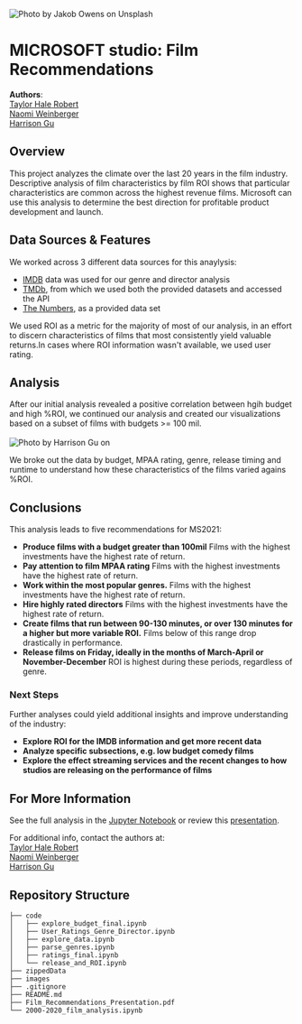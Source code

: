 ![Photo by <a href="https://unsplash.com/@jakobowens1?utm_source=unsplash&utm_medium=referral&utm_content=creditCopyText">Jakob Owens</a> on <a href="https://unsplash.com/@halemade/likes?utm_source=unsplash&utm_medium=referral&utm_content=creditCopyText">Unsplash</a>
  ](./images/jakob-owens-sOWoC7fA5DA-unsplash.jpg)

# MICROSOFT studio: Film Recommendations

**Authors**: <br>[Taylor Hale Robert](mailto:taylorhale11@gmail.com)
                <br>[Naomi Weinberger](mailto:weinberger.naomi@gmail.com)
                <br>[Harrison Gu](mailto:Harrison.s.gu@gmail.com)


## Overview

This project analyzes the climate over the last 20 years in the film industry. Descriptive analysis of film characteristics by film ROI shows that particular characteristics are common across the highest revenue films. Microsoft can use this analysis to determine the best direction for profitable product development and launch.

## Data Sources & Features

We worked across 3 different data sources for this anaylysis:

- [IMDB](https://www.imdb.com/) data was used for our genre and director analysis
- [TMDb](https://www.themoviedb.org/), from which we used both the provided datasets and accessed the API
- [The Numbers](https://www.the-numbers.com/), as a provided data set

We used ROI as a metric for the majority of most of our analysis, in an effort to discern characteristics of films that most consistently yield valuable returns.In cases where ROI information wasn't available, we used user rating. 
## Analysis

After our initial analysis revealed a positive correlation between hgih budget and high %ROI, we continued our analysis and created our visualizations based on a subset of films with budgets >= 100 mil. <br><br>
![Photo by <a href="https://github.com/halemade/film_recommendations/blob/main/images/budgets%202.PNG">Harrison Gu</a> on <a href="https://github.com/halemade/film_recommendations/blob/main/images/budgets%202.PNG"></a>
  ](./images/budgets%202.PNG)


We broke out the data by budget, MPAA rating, genre, release timing and runtime to understand how these characteristics of the films varied agains %ROI. 

## Conclusions

This analysis leads to five recommendations for MS2021:

- **Produce films with a budget greater than 100mil** Films with the highest investments have the highest rate of return.
- **Pay attention to film MPAA rating** Films with the highest investments have the highest rate of return.
- **Work within the most popular genres.** Films with the highest investments have the highest rate of return.
- **Hire highly rated directors** Films with the highest investments have the highest rate of return.
- **Create films that run between 90-130 minutes, or over 130 minutes for a higher but more variable ROI.** Films below of this range drop drastically in performance.
- **Release films on Friday, ideally in the months of March-April or November-December** ROI is highest during these periods, regardless of genre.

### Next Steps

Further analyses could yield additional insights and improve understanding of the industry:

- **Explore ROI for the IMDB information and get more recent data** 
- **Analyze specific subsections, e.g. low budget comedy films** 
- **Explore the effect streaming services and the recent changes to how studios are releasing on the performance of films** 

## For More Information

See the full analysis in the [Jupyter Notebook](./2000-2020_film_analysis.ipynb) or review this [presentation](./Film_Recommendations_Presentation.pdf).

For additional info, contact the authors at:<br>
[Taylor Hale Robert](mailto:taylorhale11@gmail.com)
<br>[Naomi Weinberger](mailto:weinberger.naomi@gmail.com)
<br>[Harrison Gu](mailto:Harrison.s.gu@gmail.com)


## Repository Structure

```
├── code
│   ├── explore_budget_final.ipynb
│   ├── User_Ratings_Genre_Director.ipynb
│   ├── explore_data.ipynb
│   ├── parse_genres.ipynb
│   ├── ratings_final.ipynb
│   └── release_and_ROI.ipynb
├── zippedData
├── images
├── .gitignore
├── README.md
├── Film_Recommendations_Presentation.pdf
└── 2000-2020_film_analysis.ipynb
